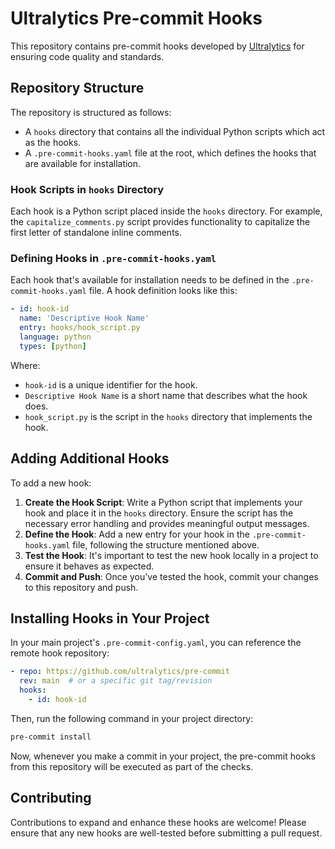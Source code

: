 # Ultralytics Pre-commit Hooks

This repository contains pre-commit hooks developed by [Ultralytics](https://ultralytics.com) for ensuring code quality and standards.

## Repository Structure

The repository is structured as follows:

- A `hooks` directory that contains all the individual Python scripts which act as the hooks.
- A `.pre-commit-hooks.yaml` file at the root, which defines the hooks that are available for installation.

### Hook Scripts in `hooks` Directory

Each hook is a Python script placed inside the `hooks` directory. For example, the `capitalize_comments.py` script provides functionality to capitalize the first letter of standalone inline comments.

### Defining Hooks in `.pre-commit-hooks.yaml`

Each hook that's available for installation needs to be defined in the `.pre-commit-hooks.yaml` file. A hook definition looks like this:

```yaml
- id: hook-id
  name: 'Descriptive Hook Name'
  entry: hooks/hook_script.py
  language: python
  types: [python]
```

Where:

- `hook-id` is a unique identifier for the hook.
- `Descriptive Hook Name` is a short name that describes what the hook does.
- `hook_script.py` is the script in the `hooks` directory that implements the hook.

## Adding Additional Hooks

To add a new hook:

1. **Create the Hook Script**: Write a Python script that implements your hook and place it in the `hooks` directory. Ensure the script has the necessary error handling and provides meaningful output messages.
2. **Define the Hook**: Add a new entry for your hook in the `.pre-commit-hooks.yaml` file, following the structure mentioned above.
3. **Test the Hook**: It's important to test the new hook locally in a project to ensure it behaves as expected.
4. **Commit and Push**: Once you've tested the hook, commit your changes to this repository and push.

## Installing Hooks in Your Project

In your main project's `.pre-commit-config.yaml`, you can reference the remote hook repository:

```yaml
- repo: https://github.com/ultralytics/pre-commit
  rev: main  # or a specific git tag/revision
  hooks:
    - id: hook-id
```

Then, run the following command in your project directory:

```bash
pre-commit install
```

Now, whenever you make a commit in your project, the pre-commit hooks from this repository will be executed as part of the checks.

## Contributing

Contributions to expand and enhance these hooks are welcome! Please ensure that any new hooks are well-tested before submitting a pull request.
